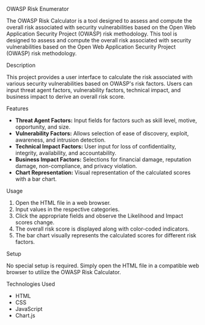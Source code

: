 OWASP Risk Enumerator

The OWASP Risk Calculator is a tool designed to assess and compute the overall risk associated with security vulnerabilities based on the Open Web Application Security Project (OWASP) risk methodology. This tool is designed to assess and compute the overall risk associated with security vulnerabilities based on the Open Web Application Security Project (OWASP) risk methodology.

Description

This project provides a user interface to calculate the risk associated with various security vulnerabilities based on OWASP's risk factors. Users can input threat agent factors, vulnerability factors, technical impact, and business impact to derive an overall risk score.

Features

- **Threat Agent Factors:** Input fields for factors such as skill level, motive, opportunity, and size.
- **Vulnerability Factors:** Allows selection of ease of discovery, exploit, awareness, and intrusion detection.
- **Technical Impact Factors:** User input for loss of confidentiality, integrity, availability, and accountability.
- **Business Impact Factors:** Selections for financial damage, reputation damage, non-compliance, and privacy violation.
- **Chart Representation:** Visual representation of the calculated scores with a bar chart.

Usage

1. Open the HTML file in a web browser.
2. Input values in the respective categories.
3. Click the appropriate fields and observe the Likelihood and Impact scores change.
4. The overall risk score is displayed along with color-coded indicators.
5. The bar chart visually represents the calculated scores for different risk factors.

Setup

No special setup is required. Simply open the HTML file in a compatible web browser to utilize the OWASP Risk Calculator.

Technologies Used

- HTML
- CSS
- JavaScript
- Chart.js

